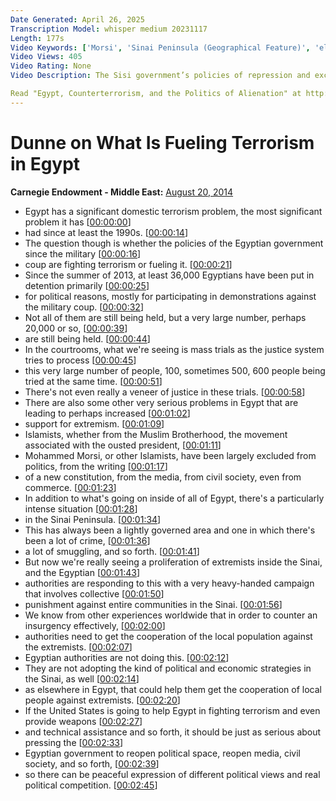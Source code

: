 ```yaml
---
Date Generated: April 26, 2025
Transcription Model: whisper medium 20231117
Length: 177s
Video Keywords: ['Morsi', 'Sinai Peninsula (Geographical Feature)', 'el-Sisi', 'Carnegie-Q&A', 'counterterrorism', 'Egypt (Country)']
Video Views: 405
Video Rating: None
Video Description: The Sisi government’s policies of repression and exclusion are alienating Egypt’s restive population and threatening to push Egyptians into the arms of extremist groups.

Read "Egypt, Counterterrorism, and the Politics of Alienation" at http://carnegieendowment.org/2014/08/20/egypt-counterterrorism-and-politics-of-alienation/hlk4.
---
```


# Dunne on What Is Fueling Terrorism in Egypt
**Carnegie Endowment - Middle East:** [August 20, 2014](https://www.youtube.com/watch?v=eRQX43_ULYc)
*  Egypt has a significant domestic terrorism problem, the most significant problem it has [[00:00:00](https://www.youtube.com/watch?v=eRQX43_ULYc&t=0.0s)]
*  had since at least the 1990s. [[00:00:14](https://www.youtube.com/watch?v=eRQX43_ULYc&t=14.280000000000001s)]
*  The question though is whether the policies of the Egyptian government since the military [[00:00:16](https://www.youtube.com/watch?v=eRQX43_ULYc&t=16.64s)]
*  coup are fighting terrorism or fueling it. [[00:00:21](https://www.youtube.com/watch?v=eRQX43_ULYc&t=21.68s)]
*  Since the summer of 2013, at least 36,000 Egyptians have been put in detention primarily [[00:00:25](https://www.youtube.com/watch?v=eRQX43_ULYc&t=25.54s)]
*  for political reasons, mostly for participating in demonstrations against the military coup. [[00:00:32](https://www.youtube.com/watch?v=eRQX43_ULYc&t=32.14s)]
*  Not all of them are still being held, but a very large number, perhaps 20,000 or so, [[00:00:39](https://www.youtube.com/watch?v=eRQX43_ULYc&t=39.22s)]
*  are still being held. [[00:00:44](https://www.youtube.com/watch?v=eRQX43_ULYc&t=44.22s)]
*  In the courtrooms, what we're seeing is mass trials as the justice system tries to process [[00:00:45](https://www.youtube.com/watch?v=eRQX43_ULYc&t=45.44s)]
*  this very large number of people, 100, sometimes 500, 600 people being tried at the same time. [[00:00:51](https://www.youtube.com/watch?v=eRQX43_ULYc&t=51.34s)]
*  There's not even really a veneer of justice in these trials. [[00:00:58](https://www.youtube.com/watch?v=eRQX43_ULYc&t=58.46s)]
*  There are also some other very serious problems in Egypt that are leading to perhaps increased [[00:01:02](https://www.youtube.com/watch?v=eRQX43_ULYc&t=62.1s)]
*  support for extremism. [[00:01:09](https://www.youtube.com/watch?v=eRQX43_ULYc&t=69.34s)]
*  Islamists, whether from the Muslim Brotherhood, the movement associated with the ousted president, [[00:01:11](https://www.youtube.com/watch?v=eRQX43_ULYc&t=71.66s)]
*  Mohammed Morsi, or other Islamists, have been largely excluded from politics, from the writing [[00:01:17](https://www.youtube.com/watch?v=eRQX43_ULYc&t=77.02s)]
*  of a new constitution, from the media, from civil society, even from commerce. [[00:01:23](https://www.youtube.com/watch?v=eRQX43_ULYc&t=83.46s)]
*  In addition to what's going on inside of all of Egypt, there's a particularly intense situation [[00:01:28](https://www.youtube.com/watch?v=eRQX43_ULYc&t=88.78s)]
*  in the Sinai Peninsula. [[00:01:34](https://www.youtube.com/watch?v=eRQX43_ULYc&t=94.46s)]
*  This has always been a lightly governed area and one in which there's been a lot of crime, [[00:01:36](https://www.youtube.com/watch?v=eRQX43_ULYc&t=96.58s)]
*  a lot of smuggling, and so forth. [[00:01:41](https://www.youtube.com/watch?v=eRQX43_ULYc&t=101.34s)]
*  But now we're really seeing a proliferation of extremists inside the Sinai, and the Egyptian [[00:01:43](https://www.youtube.com/watch?v=eRQX43_ULYc&t=103.94s)]
*  authorities are responding to this with a very heavy-handed campaign that involves collective [[00:01:50](https://www.youtube.com/watch?v=eRQX43_ULYc&t=110.53999999999999s)]
*  punishment against entire communities in the Sinai. [[00:01:56](https://www.youtube.com/watch?v=eRQX43_ULYc&t=116.7s)]
*  We know from other experiences worldwide that in order to counter an insurgency effectively, [[00:02:00](https://www.youtube.com/watch?v=eRQX43_ULYc&t=120.66s)]
*  authorities need to get the cooperation of the local population against the extremists. [[00:02:07](https://www.youtube.com/watch?v=eRQX43_ULYc&t=127.46s)]
*  Egyptian authorities are not doing this. [[00:02:12](https://www.youtube.com/watch?v=eRQX43_ULYc&t=132.26s)]
*  They are not adopting the kind of political and economic strategies in the Sinai, as well [[00:02:14](https://www.youtube.com/watch?v=eRQX43_ULYc&t=134.38s)]
*  as elsewhere in Egypt, that could help them get the cooperation of local people against extremists. [[00:02:20](https://www.youtube.com/watch?v=eRQX43_ULYc&t=140.02s)]
*  If the United States is going to help Egypt in fighting terrorism and even provide weapons [[00:02:27](https://www.youtube.com/watch?v=eRQX43_ULYc&t=147.46s)]
*  and technical assistance and so forth, it should be just as serious about pressing the [[00:02:33](https://www.youtube.com/watch?v=eRQX43_ULYc&t=153.62s)]
*  Egyptian government to reopen political space, reopen media, civil society, and so forth, [[00:02:39](https://www.youtube.com/watch?v=eRQX43_ULYc&t=159.46s)]
*  so there can be peaceful expression of different political views and real political competition. [[00:02:45](https://www.youtube.com/watch?v=eRQX43_ULYc&t=165.9s)]
